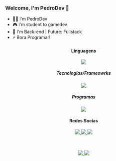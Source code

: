  ### Welcome, I'm PedroDev 👋


- 👨‍💻 I'm PedroDev
- 🎮 I'm student to gamedev
- 📠 I'm Back-end | Future: Fullstack
- ⚡ Bora Programar!

<h4 align="center">Linguagens</h4>
<p align="center">
  <a href='https://skillicons.dev'>
    <img src='https://skillicons.dev/icons?i=html,css,js,python'/>
  </a>

<h5 align="center">Tecnologias/Frameowrks</h4>
<p align="center">
  <a href='https://skillicons.dev'>
    <img src='https://skillicons.dev/icons?i=django,bootstrap,tailwind'/>
  </a>
 
<h5 align="center">Programas</h4>
<p align="center">
  <a href='https://skillicons.dev'>
    <img src='https://skillicons.dev/icons?i=vscode,mysql'/>
  </a>
  

  
<h4 align="center">Redes Socias</h4>

<p align="center">
  <a
href='https://discord.gg/b2sZ4S4zQW'
target="_blank">
<img src='https://skillicons.dev/icons?i=discord'
  </a>
  <a
href='https://www.instagram.com/pedrogallotti_/'
target="_blank">
<img src='https://skillicons.dev/icons?i=instagram'
  </a>
  <a
href='https://github.com/PedroProgramming/'
target="_blank">
<img src='https://skillicons.dev/icons?i=github'
  </a>
</p>
 
</p>
<br><br/>
<div align="center">
  <img src="https://github-readme-stats.vercel.app/api?hide_title=false&amp;hide_rank=false&amp;show_icons=true&amp;include_all_commits=true&amp;count_private=true&amp;disable_animations=false&amp;theme=dark&amp;locale=pt-br&amp;hide_border=true&amp;username=pedrogalotti" />
    <img src="https://github-readme-stats.vercel.app/api/top-langs/?hide_title=false&amp;hide_rank=false&amp;show_icons=true&amp;include_all_commits=true&amp;count_private=true&amp;disable_animations=false&amp;theme=dark&amp;locale=pt-br&amp;hide_border=true&amp;username=pedrogalotti" />
</div>

<br><br/>

</div>

</div>
